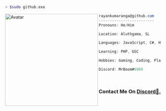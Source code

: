 ```bash
> $sudo github.exe
```

<img align="left" src="https://avatars.githubusercontent.com/N1sh-xD" alt="Avatar" width="300" /> 

```csharp
rayankumaranga@github.com
-------------------------
Pronouns: He/Him

Location: Aluthgama, SL

Languages: JavaScript, C#, HTML, CSS

Learning: PHP, GSC

Hobbies: Gaming, Coding, Playing Guitar

Discord: MrBoom#6969
```

</br>



### Contact Me On [Discord💌.](https://discordapp.com/users/891356965064806411/)


